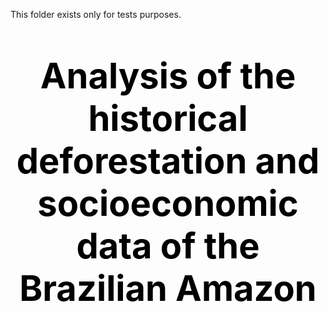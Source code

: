 This folder exists only for tests purposes.

<p align="center" style="color:black;font-size:56px;" ><strong>
Analysis of the historical deforestation and socioeconomic data of the Brazilian Amazon</strong>
</p>
